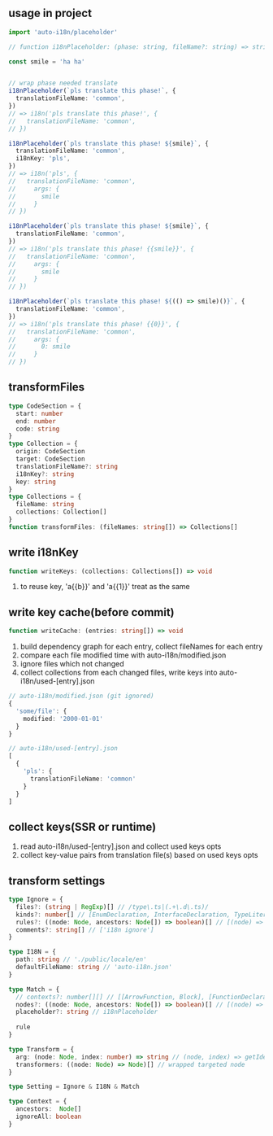 ## usage in project
```ts
import 'auto-i18n/placeholder'

// function i18nPlaceholder: (phase: string, fileName?: string) => string

const smile = 'ha ha'


// wrap phase needed translate
i18nPlaceholder(`pls translate this phase!`, {
  translationFileName: 'common',
})
// => i18n('pls translate this phase!', {
//   translationFileName: 'common',
// })

i18nPlaceholder(`pls translate this phase! ${smile}`, {
  translationFileName: 'common',
  i18nKey: 'pls',
})
// => i18n('pls', {
//   translationFileName: 'common',
//     args: {
//       smile
//     }
// })

i18nPlaceholder(`pls translate this phase! ${smile}`, {
  translationFileName: 'common',
})
// => i18n('pls translate this phase! {{smile}}', {
//   translationFileName: 'common',
//     args: {
//       smile
//     }
// })

i18nPlaceholder(`pls translate this phase! ${(() => smile)()}`, {
  translationFileName: 'common',
})
// => i18n('pls translate this phase! {{0}}', {
//   translationFileName: 'common',
//     args: {
//       0: smile
//     }
// })
```

## transformFiles
```ts
type CodeSection = {
  start: number
  end: number
  code: string
}
type Collection = {
  origin: CodeSection
  target: CodeSection
  translationFileName?: string
  i18nKey?: string
  key: string
}
type Collections = {
  fileName: string
  collections: Collection[]
}
function transformFiles: (fileNames: string[]) => Collections[]
```

## write i18nKey
```ts
function writeKeys: (collections: Collections[]) => void
```
1. to reuse key, 'a{{b}}' and 'a{{1}}' treat as the same

## write key cache(before commit)
```ts
function writeCache: (entries: string[]) => void
```
1. build dependency graph for each entry, collect fileNames for each entry
2. compare each file modified time with auto-i18n/modified.json
3. ignore files which not changed
4. collect collections from each changed files, write keys into auto-i18n/used-[entry].json
```ts
// auto-i18n/modified.json (git ignored)
{
  'some/file': {
    modified: '2000-01-01'
  }
}
```
```ts
// auto-i18n/used-[entry].json
[
  {
    'pls': {
      translationFileName: 'common'
    }
  }
]
```

## collect keys(SSR or runtime)
1. read auto-i18n/used-[entry].json and collect used keys opts
2. collect key-value pairs from translation file(s) based on used keys opts

## transform settings
```ts
type Ignore = {
  files?: (string | RegExp)[] // /type\.ts|(.+\.d\.ts)/
  kinds?: number[] // [EnumDeclaration, InterfaceDeclaration, TypeLiteral, TypeParameter, TypeReference, TypeAliasDeclaration, ElementAccessExpression, ModuleDeclaration]
  rules?: ((node: Node, ancestors: Node[]) => boolean)[] // [(node) => node.expression?.name === 'log' || node.expression?.escapedText === 'log']
  comments?: string[] // ['i18n ignore']
}

type I18N = {
  path: string // './public/locale/en'
  defaultFileName: string // 'auto-i18n.json'
}

type Match = {
  // contexts?: number[][] // [[ArrowFunction, Block], [FunctionDeclaration, Block]]
  nodes?: ((node: Node, ancestors: Node[]) => boolean)[] // [(node) => node.expression?.name === 'i18nPlaceholder' || node.expression?.escapedText === 'i18nPlaceholder']
  placeholder?: string // i18nPlaceholder
  
  rule
}

type Transform = {
  arg: (node: Node, index: number) => string // (node, index) => getIdentifier(node)?.escapedText.trim() || index
  transformers: ((node: Node) => Node)[] // wrapped targeted node
}

type Setting = Ignore & I18N & Match

```


```ts
type Context = {
  ancestors:  Node[]
  ignoreAll: boolean
}
```